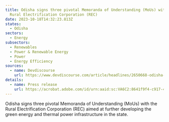```yaml
---
title: Odisha signs three pivotal Memoranda of Understanding (MoUs) with the
  Rural Electrification Corporation (REC)
date: 2023-10-18T14:32:23.813Z
states:
  - Odisha
sectors:
  - Energy
subsectors:
  - Renewables
  - Power & Renewable Energy
  - Power
  - Energy Efficiency
sources:
  - name: Devdiscourse
    url: https://www.devdiscourse.com/article/headlines/2650668-odisha-rural-electrification-corporation-signs-mous-with-3-companies-to-boost-green-energy
details:
  - name: Press release
    url: https://acrobat.adobe.com/id/urn:aaid:sc:VA6C2:8641f9f4-c917-497c-8fdb-083f70daf216
---
```

Odisha signs three pivotal Memoranda of Understanding (MoUs) with the Rural Electrification Corporation (REC) aimed at further developing the green energy and thermal power infrastructure in the state.